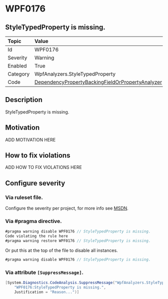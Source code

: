 # WPF0176
## StyleTypedProperty is missing.

| Topic    | Value
| :--      | :--
| Id       | WPF0176
| Severity | Warning
| Enabled  | True
| Category | WpfAnalyzers.StyleTypedProperty
| Code     | [DependencyPropertyBackingFieldOrPropertyAnalyzer](https://github.com/DotNetAnalyzers/WpfAnalyzers/blob/master/WpfAnalyzers/Analyzers/DependencyPropertyBackingFieldOrPropertyAnalyzer.cs)


## Description

StyleTypedProperty is missing.

## Motivation

ADD MOTIVATION HERE

## How to fix violations

ADD HOW TO FIX VIOLATIONS HERE

<!-- start generated config severity -->
## Configure severity

### Via ruleset file.

Configure the severity per project, for more info see [MSDN](https://msdn.microsoft.com/en-us/library/dd264949.aspx).

### Via #pragma directive.
```C#
#pragma warning disable WPF0176 // StyleTypedProperty is missing.
Code violating the rule here
#pragma warning restore WPF0176 // StyleTypedProperty is missing.
```

Or put this at the top of the file to disable all instances.
```C#
#pragma warning disable WPF0176 // StyleTypedProperty is missing.
```

### Via attribute `[SuppressMessage]`.

```C#
[System.Diagnostics.CodeAnalysis.SuppressMessage("WpfAnalyzers.StyleTypedProperty", 
    "WPF0176:StyleTypedProperty is missing.", 
    Justification = "Reason...")]
```
<!-- end generated config severity -->